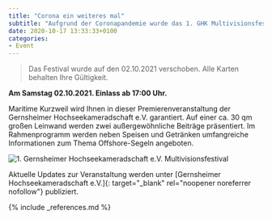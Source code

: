 ```yaml
---
title: "Corona ein weiteres mal"
subtitle: "Aufgrund der Coronapandemie wurde das 1. GHK Multivisionsfestival erneut verschoben"
date: 2020-10-17 13:33:33+0100
categories:
- Event
---
```

> Das Festival wurde auf den 02.10.2021 verschoben. Alle Karten behalten Ihre Gültigkeit.

**Am Samstag 02.10.2021. Einlass ab 17:00 Uhr.**

Maritime Kurzweil wird Ihnen in dieser Premierenveranstaltung der Gernsheimer Hochseekameradschaft e.V. garantiert. Auf einer ca. 30 qm großen Leinwand werden zwei außergewöhnliche Beiträge präsentiert. Im Rahmenprogramm werden neben Speisen und Getränken umfangreiche Informationen zum Thema Offshore-Segeln angeboten.

<img title="1. Gernsheimer Hochseekameradschaft e.V. Multivisionsfestival" alt="1. Gernsheimer Hochseekameradschaft e.V. Multivisionsfestival" src="{% if site.url_cdn %}{{ site.url_cdn | prepend: site.baseurl }}{% else %}{{ site.url | prepend: site.baseurl }}{% endif %}{{ site.assets.images }}/2021-10-02-GHK-Multivisionsfestival{{ site.version }}.jpg" class="pull-left">


Aktuelle Updates zur Veranstaltung werden unter [Gernsheimer Hochseekameradschaft e.V.]{: target="_blank" rel="noopener noreferrer nofollow"} publiziert.

{% include _references.md %}